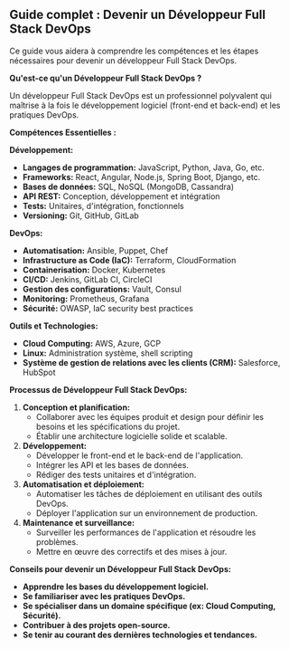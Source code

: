 ##  Guide complet : Devenir un Développeur Full Stack DevOps 

Ce guide vous aidera à comprendre les compétences et les étapes nécessaires pour devenir un développeur Full Stack DevOps. 

**Qu'est-ce qu'un Développeur Full Stack DevOps ?**

Un développeur Full Stack DevOps est un professionnel polyvalent qui maîtrise à la fois le développement logiciel (front-end et back-end) et les pratiques DevOps. 

**Compétences Essentielles :**

**Développement:**

* **Langages de programmation:** JavaScript, Python, Java, Go, etc.
* **Frameworks:** React, Angular, Node.js, Spring Boot, Django, etc.
* **Bases de données:** SQL, NoSQL (MongoDB, Cassandra)
* **API REST:** Conception, développement et intégration
* **Tests:** Unitaires, d'intégration, fonctionnels
* **Versioning:** Git, GitHub, GitLab

**DevOps:**

* **Automatisation:** Ansible, Puppet, Chef
* **Infrastructure as Code (IaC):** Terraform, CloudFormation
* **Containerisation:** Docker, Kubernetes
* **CI/CD:** Jenkins, GitLab CI, CircleCI
* **Gestion des configurations:** Vault, Consul
* **Monitoring:** Prometheus, Grafana
* **Sécurité:** OWASP, IaC security best practices

**Outils et Technologies:**

* **Cloud Computing:** AWS, Azure, GCP
* **Linux:** Administration système, shell scripting
* **Système de gestion de relations avec les clients (CRM):** Salesforce, HubSpot

**Processus de Développeur Full Stack DevOps:**

1. **Conception et planification:** 
    * Collaborer avec les équipes produit et design pour définir les besoins et les spécifications du projet.
    * Établir une architecture logicielle solide et scalable.
2. **Développement:** 
    * Développer le front-end et le back-end de l'application.
    * Intégrer les API et les bases de données.
    * Rédiger des tests unitaires et d'intégration.
3. **Automatisation et déploiement:** 
    * Automatiser les tâches de déploiement en utilisant des outils DevOps.
    * Déployer l'application sur un environnement de production.
4. **Maintenance et surveillance:** 
    * Surveiller les performances de l'application et résoudre les problèmes.
    * Mettre en œuvre des correctifs et des mises à jour.

**Conseils pour devenir un Développeur Full Stack DevOps:**

* **Apprendre les bases du développement logiciel.**
* **Se familiariser avec les pratiques DevOps.**
* **Se spécialiser dans un domaine spécifique (ex: Cloud Computing, Sécurité).**
* **Contribuer à des projets open-source.**
* **Se tenir au courant des dernières technologies et tendances.**


